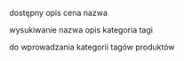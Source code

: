 dostępny
opis
cena
nazwa

wysukiwanie
nazwa opis kategoria tagi


do wprowadzania kategorii tagów produktów
